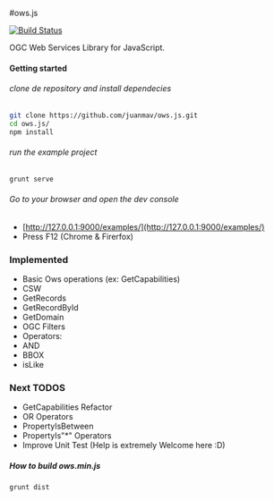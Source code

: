 #ows.js

[![Build Status](https://travis-ci.org/OSGeo/ows.js.png?branch=master)](https://travis-ci.org/OSGeo/ows.js)

OGC Web Services Library for JavaScript.

#### Getting started

###### clone de repository and install dependecies

```bash
git clone https://github.com/juanmav/ows.js.git
cd ows.js/
npm install
```

###### run the example project

```bash
grunt serve
```

###### Go to your browser and open the dev console

- [http://127.0.0.1:9000/examples/](http://127.0.0.1:9000/examples/)
- Press F12 (Chrome & Firerfox)

### Implemented

- Basic Ows operations (ex: GetCapabilities)
- CSW
 - GetRecords
 - GetRecordById
 - GetDomain
- OGC Filters
 - Operators:
  - AND
  - BBOX
  - isLike

### Next TODOS

- GetCapabilities Refactor
- OR Operators
- PropertyIsBetween
- PropertyIs"*" Operators
- Improve Unit Test (Help is extremely Welcome here :D)

##### How to build ows.min.js

```bash
grunt dist
```
